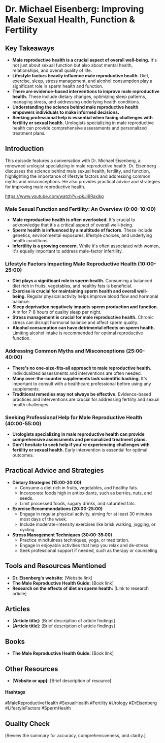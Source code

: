 # Dr. Michael Eisenberg: Improving Male Sexual Health, Function & Fertility

## Key Takeaways
- **Male reproductive health is a crucial aspect of overall well-being.** It's not just about sexual function but also about mental health, relationships, and overall quality of life.
- **Lifestyle factors heavily influence male reproductive health.**  Diet, exercise, sleep, stress management, and alcohol consumption play a significant role in sperm health and function. 
- **There are evidence-based interventions to improve male reproductive health.** These include dietary changes, optimizing sleep patterns, managing stress, and addressing underlying health conditions.
- **Understanding the science behind male reproductive health empowers individuals to make informed decisions.**
- **Seeking professional help is essential when facing challenges with fertility or sexual health.**  Urologists specializing in male reproductive health can provide comprehensive assessments and personalized treatment plans.

## Introduction
This episode features a conversation with Dr. Michael Eisenberg, a renowned urologist specializing in male reproductive health. Dr. Eisenberg discusses the science behind male sexual health, fertility, and function, highlighting the importance of lifestyle factors and addressing common myths and misconceptions. He also provides practical advice and strategies for improving male reproductive health.

https://www.youtube.com/watch?v=pkJi9Raxikg

### Male Sexual Function and Fertility: An Overview (0:00-10:00)
- **Male reproductive health is often overlooked.** It's crucial to acknowledge that it's a critical aspect of overall well-being.
- **Sperm health is influenced by a multitude of factors.** These include genetics, environmental exposures, lifestyle choices, and underlying health conditions. 
- **Infertility is a growing concern.**  While it's often associated with women, it's equally important to address male-factor infertility.

###  Lifestyle Factors Impacting Male Reproductive Health (10:00-25:00)
- **Diet plays a significant role in sperm health.**  Consuming a balanced diet rich in fruits, vegetables, and healthy fats is beneficial.
- **Exercise is crucial for maintaining sperm health and overall well-being.** Regular physical activity helps improve blood flow and hormonal balance.
- **Sleep deprivation negatively impacts sperm production and function.**  Aim for 7-8 hours of quality sleep per night.
- **Stress management is crucial for male reproductive health.**  Chronic stress can disrupt hormonal balance and affect sperm quality.
- **Alcohol consumption can have detrimental effects on sperm health.** Limiting alcohol intake is recommended for optimal reproductive function.

###  Addressing Common Myths and Misconceptions (25:00-40:00)
- **There's no one-size-fits-all approach to male reproductive health.** Individualized assessments and interventions are often needed.
- **Many over-the-counter supplements lack scientific backing.** It's important to consult with a healthcare professional before using any supplements.
- **Traditional remedies may not always be effective.**  Evidence-based practices and interventions are crucial for addressing fertility and sexual health challenges.

###  Seeking Professional Help for Male Reproductive Health (40:00-55:00)
- **Urologists specializing in male reproductive health can provide comprehensive assessments and personalized treatment plans.**
- **Don't hesitate to seek help if you're experiencing challenges with fertility or sexual health.** Early intervention is essential for optimal outcomes.

## Practical Advice and Strategies
- **Dietary Strategies (15:00-20:00)**
    - Consume a diet rich in fruits, vegetables, and healthy fats.
    - Incorporate foods high in antioxidants, such as berries, nuts, and seeds.
    - Limit processed foods, sugary drinks, and saturated fats.
- **Exercise Recommendations (20:00-25:00)**
    - Engage in regular physical activity, aiming for at least 30 minutes most days of the week.
    - Include moderate-intensity exercises like brisk walking, jogging, or cycling.
- **Stress Management Techniques (30:00-35:00)**
    - Practice mindfulness techniques, yoga, or meditation.
    - Engage in enjoyable activities that help you relax and de-stress.
    - Seek professional support if needed, such as therapy or counseling.

## Tools and Resources Mentioned
- **Dr. Eisenberg's website:** [Website link]
- **The Male Reproductive Health Guide:** [Book link]
- **Research on the effects of diet on sperm health:** [Link to research article]

## Articles
- **[Article title]:** [Brief description of article findings]
- **[Article title]:** [Brief description of article findings]

## Books
- **The Male Reproductive Health Guide:**  [Book link]

## Other Resources
- **[Website or app]:**  [Brief description of resource]

#### Hashtags  
#MaleReproductiveHealth #SexualHealth #Fertility #Urology #DrEisenberg #LifestyleFactors #SpermHealth 

## Quality Check
[Review the summary for accuracy, comprehensiveness, and clarity.]
